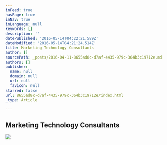 ```yaml
---
inFeed: true
hasPage: true
inNav: true
inLanguage: null
keywords: []
description: ''
datePublished: '2016-05-14T04:22:21.589Z'
dateModified: '2016-05-14T04:21:24.514Z'
title: Marketing Technology Consultants
author: []
sourcePath: _posts/2016-04-11-8655ad8c-d7af-4435-979c-364b3c19712e.md
authors: []
publisher:
  name: null
  domain: null
  url: null
  favicon: null
starred: false
url: 8655ad8c-d7af-4435-979c-364b3c19712e/index.html
_type: Article

---
```

## Marketing Technology Consultants
![](https://the-grid-user-content.s3-us-west-2.amazonaws.com/85ec3cb6-ba1c-4241-8bed-83142f025a95.jpg)